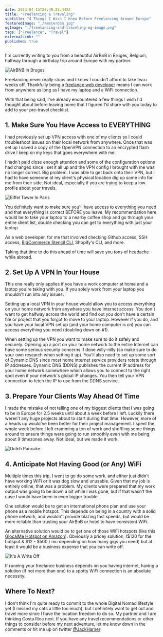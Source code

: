 ```yaml
---
date: 2023-04-15T20:49:23.442Z
title: "Freelancing & Traveling"
subtitle: "4 Things I Wish I Knew Before Freelancing Around Europe" 
featuredImage: "./amsterdam.jpg"
ogImage: "./freelancing-and-traveling-og-image.png"
tags: ["Freelance", "Travel"]
externalLink: ""
published: true
---
```


I'm currently writing to you from a beautiful AirBnB in Bruges, Belgium, halfway through a birthday trip around Europe with my partner. 

![AirBNB in Bruges](./bruges-bnb.jpg "Plant Themed AirBnB in Bruges, Belgium")


Freelancing never really stops and I know I couldn't afford to take two+ weeks off. Thankfully being a [freelance web developer](/portfolio/) means I can work from anywhere as long as I have my laptop and a WiFi connection. 

With that being said, I've already encountered a few things I wish I'd thought about before leaving home that I figured I'd share with you today to add to your pre-travel checklist.

## 1. Make Sure You Have Access to EVERYTHING

I had previously set up VPN access with one of my clients so I could troubleshoot issues on their local network from anywhere. Once that was set up  I saved a copy of the OpenVPN connection to an encrypted flash drive I keep on my keys that goes everywhere with me. 

I hadn't paid close enough attention and some of the configuration options had changed since I set it all up and the VPN config I brought with me was no longer correct. Big problem. I was able to get back onto their VPN, but I had to have someone at my client's physical location dig up some info for me from their side. Not ideal, especially if you are trying to keep a low profile about your travels.

![Eiffel Tower In Paris](./eiffel-tower.jpg "Cloudy Morning Eiffel Tower in Paris, France")

You definitely want to make sure you'll have access to everything you need and that everything is correct BEFORE you leave. My recommendation here would be to take your laptop to a nearby coffee shop and go through your entire client list, double checking you can get to everything with just your laptop. 

As a web developer, for me that involved checking Github access, SSH access, [BigCommerce Stencil CLI](/blog/bigcommerce-stencil-ci-cd-with-github-actions/), Shopify's CLI, and more.

Taking that time to do this ahead of time will save you tons of headache while abroad.

## 2. Set Up A VPN In Your House

This one really only applies if you have a work computer at home and a laptop you're taking with you. If you solely work from your laptop you shouldn't run into any issues.

Setting up a local VPN in your house would allow you to access everything on your home network from anywhere you have internet access. You don't want to get halfway across the world and find out you don't have a certain file or project that you forgot to move to your laptop. However if you do, and you have your local VPN set up (and your home computer is on) you can access everything you need (doubling down on #1). 

When setting up the VPN you want to make sure to do it safely and securely. Opening up a port on your home network to the entire Internet can have some serious security concerns if done willy-nilly (so make sure to do your own research when setting it up). You'll also need to set up some sort of Dynamic DNS since most home internet service providers rotate through IP addresses. Dynamic DNS (DDNS) publishes the current IP address for your home network somewhere which allows you to connect to the right spot even if your network's global IP changes. You then tell your VPN connection to fetch the IP to use from the DDNS service.

## 3. Prepare Your Clients Way Ahead Of Time

I made the mistake of not telling one of my biggest clients that I was going to be in Europe for 2.5 weeks until about a week before I left. Luckily there weren't any huge projects about to start during that time. However, more of a heads up would've been better for their project management. I spent the whole week before I left cramming a ton of work and shuffling some things around to ensure things were going to run smoothly even with me being about 9 timezones away. Not ideal, but we made it work.

![Dutch Pancake](./dutch-pancake.jpg "Dutch Pancake I Ate in Amsterdam, Netherlands")

## 4. Anticipate Not Having Good (or Any) WiFi

Multiple times this trip, I went to go do some work, and either just didn't have working WiFi or it was dog slow and unusable. Given that my job is entirely online, that was a problem. My clients were prepared that my work output was going to be down a bit while I was gone, but if that wasn't the case I would have been in even bigger trouble. 

One solution would be to get an international phone plan and use your phone as a mobile hotspot. This depends on being in a country with a solid phone network, and wouldn't provide blazing fast speeds, but would be more reliable than trusting your AirBnB or hotel to have consistent WiFi. 

An alternative solution would be to get one of those WiFi hotspots (like this [GlocalMe Hotspot on Amazon](https://amzn.to/3L3niS3)). Obviously a pricey solution, ($120 for the hotspot & $12 - $500 / mo depending on how many gigs you need) but at least it would be a business expense that you can write off. 

![It's A Write Off](https://media.tenor.com/5iY9XU26qbQAAAAC/schitts-creek-david-rose.gif)

If running your freelance business depends on you having internet, having a solution (if not more than one) to a spotty WiFi connection is an absolute necessity. 

## Where To Next?

I don't think I'm quite ready to commit to the whole Digital Nomad lifestyle yet (I missed my cats a little too much), but I definitely want to get out and travel more since I have the location freedom to do so. My partner and I are thinking Costa Rica next. If you have any travel recommendations or other things to consider before my next adventure, let me know down in the comments or hit me up on twitter [@JackHarner](https://twitter.com/jackharner)!